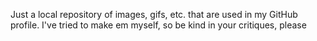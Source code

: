 Just a local repository of images, gifs, etc. that are used in my GitHub profile. I've tried to make em myself, so be kind in your critiques, please